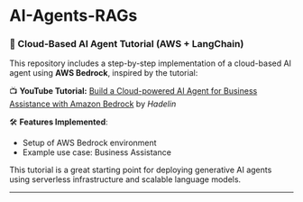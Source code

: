 # AI-Agents-RAGs

### 🧠 Cloud-Based AI Agent Tutorial (AWS + LangChain)

This repository includes a step-by-step implementation of a cloud-based AI agent using **AWS Bedrock**, inspired by the tutorial:

📺 **YouTube Tutorial:** [Build a Cloud-powered AI Agent for Business Assistance with Amazon Bedrock](https://www.youtube.com/watch?v=Kqk42ZYMgmk) by *Hadelin*

🛠️ **Features Implemented**:

* Setup of AWS Bedrock environment
* Example use case: Business Assistance

This tutorial is a great starting point for deploying generative AI agents using serverless infrastructure and scalable language models.

---


